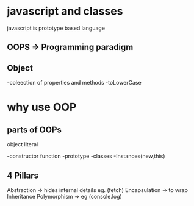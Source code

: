 # javascript and classes
javascript is prototype based language

## OOPS => Programming paradigm

## Object 
-coleection of properties and methods 
-toLowerCase

# why use OOP


## parts of OOPs
object literal

-constructor function
-prototype
-classes
-Instances(new,this)

## 4 Pillars
Abstraction => hides internal details eg. (fetch)
Encapsulation => to wrap 
Inheritance 
Polymorphism => eg (console.log)